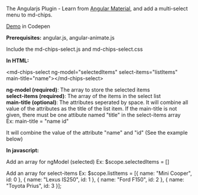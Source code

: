 The Angularjs Plugin - Learn from [Angular Material](https://material.angularjs.org/latest/#/), and add a multi-select menu to md-chips.

[Demo](http://codepen.io/boo0330/pen/EjOWgg) in Codepen


<b>Prerequisites:</b> angular.js, angular-animate.js

Include the md-chips-select.js and md-chips-select.css

<b>In HTML:</b>

&lt;md-chips-select ng-model=&quot;selectedItems&quot; select-items=&quot;listItems&quot; main-title=&quot;name&quot;&gt;&lt;/md-chips-select&gt;

<b>ng-model (required)</b>:  The array to store the selected items<br>
<b>select-items (required)</b>: The array of the items in the select list<br>
<b>main-title (optional)</b>: The attributes seperated by space. It will combine all value of the attributes as the title of the list item.  If the main-title is not given, there must be one attibute named "title" in the select-items array<br>
  Ex: main-title = "name id"
  
  It will combine the value of the attribute "name" and "id" (See the example below)

<b>In javascript:</b>

Add an array for ngModel (selected)
Ex: $scope.selectedItems = []

Add an array for select-items
Ex: $scope.listItems = [{
      name: "Mini Cooper",
      id: 0
    }, {
      name: "Lexus IS250",
      id: 1
    }, {
      name: "Ford F150",
      id: 2
    }, {
      name: "Toyota Prius",
      id: 3
    }];
